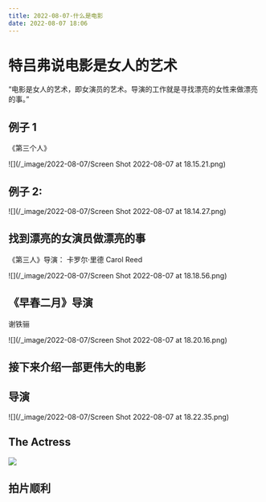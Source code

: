 ```yaml
---
title: 2022-08-07-什么是电影
date: 2022-08-07 18:06
---
```

# 特吕弗说电影是女人的艺术

“电影是女人的艺术，即女演员的艺术。导演的工作就是寻找漂亮的女性来做漂亮的事。”

## 例子 1

《第三个人》

![](/_image/2022-08-07/Screen Shot 2022-08-07 at 18.15.21.png)

## 例子 2:

![](/_image/2022-08-07/Screen Shot 2022-08-07 at 18.14.27.png)

## 找到漂亮的女演员做漂亮的事

《第三人》导演：
卡罗尔·里德 Carol Reed

![](/_image/2022-08-07/Screen Shot 2022-08-07 at 18.18.56.png)

## 《早春二月》导演
谢铁骊

![](/_image/2022-08-07/Screen Shot 2022-08-07 at 18.20.16.png)

## 接下来介绍一部更伟大的电影

## 导演





![](/_image/2022-08-07/Screen Shot 2022-08-07 at 18.22.35.png)


## The Actress

![](/_image/2022-08-07/WechatIMG1.jpeg)

## 拍片顺利




